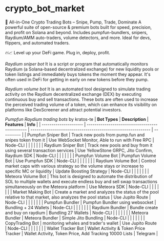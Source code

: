 # crypto_bot_market
🚀 All-in-One Crypto Trading Bots – Snipe, Pump, Trade, Dominate
A powerful suite of open-source & premium bots built for speed, precision, and profit on Solana and beyond. Includes pumpfun-bundlers, snipers, Raydium/AMM auto-traders, volume detectors, and more. Ideal for devs, flippers, and automated traders. 

🔥📈 Level up your DeFi game. Plug in, deploy, profit.

*Raydium sniper bot*
It is a script or program that automatically monitors Raydium (a Solana-based decentralized exchange) for new liquidity pools or token listings and immediately buys tokens the moment they appear. It's often used in DeFi for getting in early on new tokens before they pump.

*Raydium volume bot*
It is an automated tool designed to simulate trading activity on the Raydium decentralized exchange (DEX) by executing continuous buy and sell transactions. These bots are often used to increase the perceived trading volume of a token, which can enhance its visibility on platforms like DexScreener and attract potential investors.​


*Pumpfun Raydium trading bots* by kratos-te
|     **Bot Types**      |                 **Description**                 | **Features**                                                  |  **Info**  |
| ---------------------  | ----------------------------------------------- | ------------------------------------------------------------- | ---------- |
|  Pumpfun Sniper Bot    |  Track new pools from pump.fun and snipes token from it | Use WebSocket Monitor, Able to run with Free RPC              |  Node-CLI  |
|                        |                                                 |                                                               |            |
|  Raydium Sniper Bot    | Track new pools and buy from it using several transaction services | Use YellowStone GRPC, Jito Confirm, Raydium SDK               |  Node-CLI  |
|                        |                                                 |                                                               |            |
|  Pumpfun Volume Bot    | Pumpfun Volume Bot                              | Use Pumpfun SDK                                               |  Node-CLI  |
|                        |                                                 |                                                               |            |
|  Raydium Volume Bot    | Control market caps with various strategy so the volume stays or increase to specific MC or liquidity   | Update Boosting Strategy  |  Node-CLI  |
|                        |                                                 |                                                               |            |
|  Meteora Volume Bot    | This bot is designed to automate the distribution of SOL to multiple wallets and execute endless buy and sell swap transactions simultaneously on the Meteora platform | Use Meteora SDK  |  Node-CLI  |
|                        |                                                 |                                                               |            |
|  Market Making Bot      | Create a market and analyzes the status of the pool relative to that market, also analyzes the pool status | Use Jupito Route   |  Node-CLI  |
|                        |                                                 |                                                               |            |
|  Pumpfun Bundler       | Pumpfun Bundler using websocket                 | Bundling + 24 Wallets                                         |  Node-CLI  |
|                        |                                                 |                                                               |            |
|  Raydium Bundler       | Bundle create and buy on raydium                | Bundling 27 Wallets                                           |  Node-CLI  |
|                        |                                                 |                                                               |            |
|  Meteora Bundler       | Meteora Bundler                                 | Simple Jito Bundling                                          |  Node-CLI  |
|                        |                                                 |                                                               |            |
|  CopyTrading Bot       |  monitoring whales and trader's wallet          | Use Jupito Route                                              |  Node-CLI  |
|                        |                                                 |                                                               |            |
|  Wallet Tracker Bot    | Wallet Activity & Token Price Tracker           | Wallet Activity, Token Price, Add Tracking 10000 Lists        |  Telegram  |
